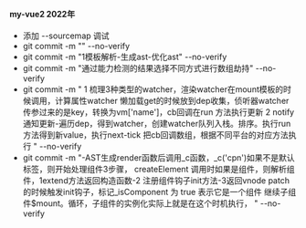 #### my-vue2 2022年
- 添加 --sourcemap 调试
- git commit -m "" --no-verify
- git commit -m "1模板解析-生成ast-优化ast" --no-verify
- git commit -m "通过能力检测的结果选择不同方式进行数组劫持" --no-verify
- git commit -m " 1 梳理3种类型的watcher，渲染watcher在mount模板的时候调用，计算属性watcher 懒加载get的时候放到dep收集，侦听器watcher 传参过来的是key，转换为vm['name']，cb回调在run 方法执行更新
  2 notify通知更新-遍历dep，得到watcher，创建watcher队列入栈。排序。执行run方法得到新value，执行next-tick 把cb回调数组，根据不同平台的对应方法执行 " --no-verify
- git commit -m "-AST生成render函数后调用_c函数，_c('cpn')如果不是默认标签，则开始处理组件3步骤， createElement 调用时如果是组件，则解析组件，1extend方法返回构造函数-2 注册组件钩子init方法-3返回vnode
patch的时候触发init钩子，标记_isComponent 为 true 表示它是一个组件 继续子组件$mount。循环，子组件的实例化实际上就是在这个时机执行， " --no-verify
